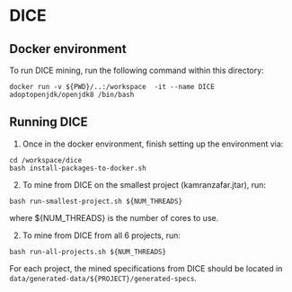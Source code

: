 # DICE

## Docker environment

To run DICE mining, run the following command within this directory:

```
docker run -v ${PWD}/..:/workspace  -it --name DICE adoptopenjdk/openjdk8 /bin/bash
```

## Running DICE

1. Once in the docker environment, finish setting up the environment via:
```
cd /workspace/dice
bash install-packages-to-docker.sh
```

2. To mine from DICE on the smallest project (kamranzafar.jtar), run:

```
bash run-smallest-project.sh ${NUM_THREADS}
```
where ${NUM_THREADS} is the number of cores to use.

2. To mine from DICE from all 6 projects, run:

```
bash run-all-projects.sh ${NUM_THREADS}
```

For each project, the mined specifications from DICE should be located in `data/generated-data/${PROJECT}/generated-specs`.
